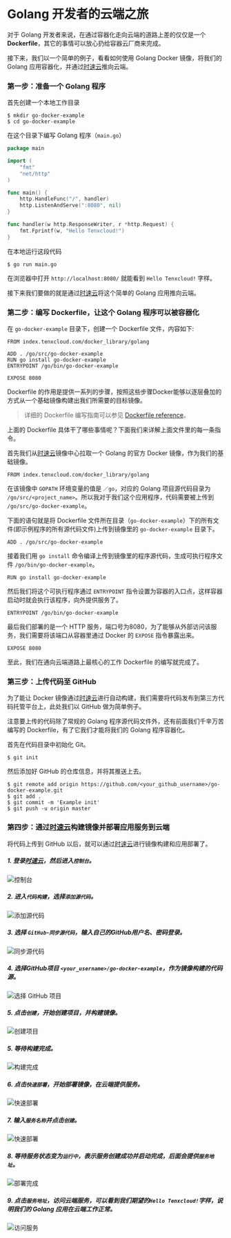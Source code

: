# Golang 开发者的云端之旅

对于 Golang 开发者来说，在通过容器化走向云端的道路上差的仅仅是一个**Dockerfile**，其它的事情可以放心扔给容器云厂商来完成。

接下来，我们以一个简单的例子，看看如何使用 Golang Docker 镜像，将我们的 Golang 应用容器化，并通过[时速云](https://console.tenxcloud.com)推向云端。

### 第一步：准备一个 Golang 程序

首先创建一个本地工作目录

``` shell
$ mkdir go-docker-example
$ cd go-docker-example
```

在这个目录下编写 Golang 程序（`main.go`）

``` go
package main

import (
	"fmt"
	"net/http"
)

func main() {
	http.HandleFunc("/", handler)
	http.ListenAndServe(":8080", nil)
}

func handler(w http.ResponseWriter, r *http.Request) {
	fmt.Fprintf(w, "Hello Tenxcloud!")
}
```

在本地运行这段代码

``` shell
$ go run main.go
```

在浏览器中打开 `http://localhost:8080/` 就能看到 `Hello Tenxcloud!` 字样。

接下来我们要做的就是通过[时速云](https://console.tenxcloud.com)将这个简单的 Golang 应用推向云端。 

### 第二步：编写 Dockerfile，让这个 Golang 程序可以被容器化

在 `go-docker-example` 目录下，创建一个 Dockerfile 文件，内容如下:

``` 
FROM index.tenxcloud.com/docker_library/golang

ADD . /go/src/go-docker-example
RUN go install go-docker-example
ENTRYPOINT /go/bin/go-docker-example

EXPOSE 8080
```

Dockerfile 的作用是提供一系列的步骤，按照这些步骤Docker能够以逐层叠加的方式从一个基础镜像构建出我们所需要的目标镜像。

> 详细的 Dockerfile 编写指南可以参见 [Dockerfile reference](https://docs.docker.com/engine/reference/builder/)。

上面的 Dockerfile 具体干了哪些事情呢？下面我们来详解上面文件里的每一条指令。

首先我们从[时速云](https://console.tenxcloud.com)镜像中心拉取一个 Golang 的官方 Docker 镜像，作为我们的基础镜像。

``` 
FROM index.tenxcloud.com/docker_library/golang
```

在该镜像中 `GOPATH` 环境变量的值是 `／go`，对应的 Golang 项目源代码目录为 `/go/src/<project_name>`。所以我对于我们这个应用程序，代码需要被上传到 `/go/src/go-docker-example`。

下面的语句就是将 Dockerfile 文件所在目录（`go-docker-example`）下的所有文件(即示例程序的所有源代码文件)上传到镜像里的 `go-docker-example` 目录下。

``` 
ADD . /go/src/go-docker-example
```

接着我们用 `go install` 命令编译上传到镜像里的程序源代码，生成可执行程序文件 `/go/bin/go-docker-example`。

``` 
RUN go install go-docker-example
```

然后我们将这个可执行程序通过 `ENTRYPOINT` 指令设置为容器的入口点，这样容器启动时就会执行该程序，向外提供服务了。

``` 
ENTRYPOINT /go/bin/go-docker-example
```

最后我们部署的是一个 HTTP 服务，端口号为8080，为了能够从外部访问该服务，我们需要将该端口从容器里通过 Docker 的 `EXPOSE` 指令暴露出来。

``` 
EXPOSE 8080
```

至此，我们在通向云端道路上最核心的工作 Dockerfile 的编写就完成了。
 
### 第三步：上传代码至 GitHub

为了能让 Docker 镜像通过[时速云](https://console.tenxcloud.com)进行自动构建，我们需要将代码发布到第三方代码托管平台上，此处我们以 GitHub 做为简单例子。

注意要上传的代码除了常规的 Golang 程序源代码文件外，还有前面我们千辛万苦编写的 Dockerfile，有了它我们才能将我们的 Golang 程序容器化。

首先在代码目录中初始化 Git。

``` shell
$ git init
```

然后添加好 GitHub 的仓库信息，并将其推送上去。

``` shell
$ git remote add origin https://github.com/<your_github_username>/go-docker-example.git
$ git add .
$ git commit -m 'Example init'
$ git push -u origin master
```

### 第四步：通过[时速云](https://console.tenxcloud.com)构建镜像并部署应用服务到云端

将代码上传到 GitHub 以后，就可以通过[时速云](https://console.tenxcloud.com)进行镜像构建和应用部署了。

##### 1. 登录[时速云](https://console.tenxcloud.com)，然后进入`控制台`。

![控制台](/doc/v1/images/devcloud/devcloud-golang/console.png)

##### 2. 进入`代码构建`，选择`添加源代码`。

![添加源代码](/doc/v1/images/devcloud/devcloud-golang/addsource.png)

##### 3. 选择 `GitHub`-`同步源代码`，输入自己的GitHub用户名、密码登录。

![同步源代码](/doc/v1/images/devcloud/devcloud-golang/syncsource.png)

##### 4. 选择GitHub项目 `<your_username>/go-docker-example`，作为镜像构建的代码源。

![选择 GitHub 项目](/doc/v1/images/devcloud/devcloud-golang/selectsource.png)

##### 5. 点击`创建`，开始创建项目，并构建镜像。

![创建项目](/doc/v1/images/devcloud/devcloud-golang/build.png)

##### 5. 等待构建完成。

![构建完成](/doc/v1/images/devcloud/devcloud-golang/buildsuccess.png)

##### 6. 点击`快速部署`，开始部署镜像，在云端提供服务。

![快速部署](/doc/v1/images/devcloud/devcloud-golang/deploy.png)

##### 7. 输入`服务名称`并点击`创建`。

![快速部署](/doc/v1/images/devcloud/devcloud-golang/createservice.png)

#####  8. 等待服务状态变为`运行中`，表示服务创建成功并启动完成，后面会提供`服务地址`。

![部署完成](/doc/v1/images/devcloud/devcloud-golang/deploysuccess.png)

#####  9. 点击`服务地址`，访问云端服务，可以看到我们期望的`Hello Tenxcloud!`字样，说明我们的 Golang 应用在云端工作正常。

![访问服务](/doc/v1/images/devcloud/devcloud-golang/accessservice.png)
